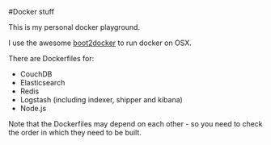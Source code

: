 #Docker stuff

This is my personal docker playground.

I use the awesome [boot2docker](https://github.com/steeve/boot2docker) to run docker on OSX.

There are Dockerfiles for:

- CouchDB
- Elasticsearch
- Redis
- Logstash (including indexer, shipper and kibana)
- Node.js

Note that the Dockerfiles may depend on each other - so you need to check the order in which they need to be built.
